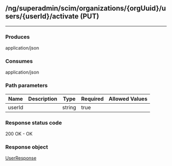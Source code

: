 ## /ng/superadmin/scim/organizations/{orgUuid}/users/{userId}/activate (PUT)
---
### Produces
application/json
### Consumes
application/json
### Path parameters
| Name | Description | Type | Required | Allowed Values |
| ----------- | ----------- | ----------- | ----------- | ----------- |
| userId |  | string | true |  |
### Response status code
200 OK - OK
### Response object
[UserResponse](<../../objects/UserResponse.md>)
